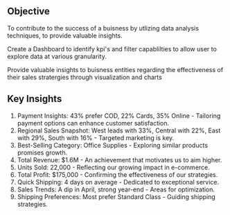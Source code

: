 ## Objective 

To contribute to the success of a buisness by utlizing data analysis techniques, to provide valuable insights.

Create a Dashboard to identify kpi's  and filter capablilties to allow user to explore data  at various granularity.

Provide valuable insights to buisness entities regarding the effectiveness of their sales stratergies through visualization and charts 

## Key Insights 

1. Payment Insights: 43% prefer COD, 22% Cards, 35% Online - Tailoring payment options can enhance customer satisfaction.
2. Regional Sales Snapshot: West leads with 33%, Central with 22%, East with 29%, South with 16% - Targeted marketing is key.
3. Best-Selling Category: Office Supplies - Exploring similar products promises growth.
4. Total Revenue: $1.6M - An achievement that motivates us to aim higher.
5. Units Sold: 22,000 - Reflecting our growing impact in e-commerce.
6. Total Profit: $175,000 - Confirming the effectiveness of our strategies.
7. Quick Shipping: 4 days on average - Dedicated to exceptional service.
8. Sales Trends: A dip in April, strong year-end - Areas for optimization.
9. Shipping Preferences: Most prefer Standard Class - Guiding shipping strategies.
